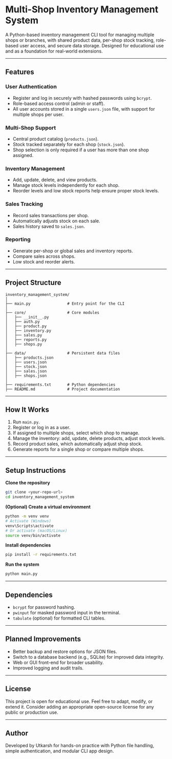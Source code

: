 # Multi-Shop Inventory Management System

A Python-based inventory management CLI tool for managing multiple shops or branches, with shared product data, per-shop stock tracking, role-based user access, and secure data storage. Designed for educational use and as a foundation for real-world extensions.

---

## Features

### User Authentication

* Register and log in securely with hashed passwords using `bcrypt`.
* Role-based access control (admin or staff).
* All user accounts stored in a single `users.json` file, with support for multiple shops per user.

### Multi-Shop Support

* Central product catalog (`products.json`).
* Stock tracked separately for each shop (`stock.json`).
* Shop selection is only required if a user has more than one shop assigned.

### Inventory Management

* Add, update, delete, and view products.
* Manage stock levels independently for each shop.
* Reorder levels and low stock reports help ensure proper stock levels.

### Sales Tracking

* Record sales transactions per shop.
* Automatically adjusts stock on each sale.
* Sales history saved to `sales.json`.

### Reporting

* Generate per-shop or global sales and inventory reports.
* Compare sales across shops.
* Low stock and reorder alerts.

---

## Project Structure

```
inventory_management_system/
│
├── main.py                # Entry point for the CLI
│
├── core/                  # Core modules
│   ├── __init__.py
│   ├── auth.py
│   ├── product.py
│   ├── inventory.py
│   ├── sales.py
│   ├── reports.py
│   ├── shops.py
│
├── data/                  # Persistent data files
│   ├── products.json
│   ├── users.json
│   ├── stock.json
│   ├── sales.json
│   ├── shops.json
│
├── requirements.txt       # Python dependencies
├── README.md              # Project documentation
```

---

## How It Works

1. Run `main.py`.
2. Register or log in as a user.
3. If assigned to multiple shops, select which shop to manage.
4. Manage the inventory: add, update, delete products, adjust stock levels.
5. Record product sales, which automatically adjust shop stock.
6. Generate reports for a single shop or compare multiple shops.

---

## Setup Instructions

**Clone the repository**

```bash
git clone <your-repo-url>
cd inventory_management_system
```

**(Optional) Create a virtual environment**

```bash
python -m venv venv
# Activate (Windows)
venv\Scripts\activate
# Or activate (macOS/Linux)
source venv/bin/activate
```

**Install dependencies**

```bash
pip install -r requirements.txt
```

**Run the system**

```bash
python main.py
```

---

## Dependencies

* `bcrypt` for password hashing.
* `pwinput` for masked password input in the terminal.
* `tabulate` (optional) for formatted CLI tables.

---

## Planned Improvements

* Better backup and restore options for JSON files.
* Switch to a database backend (e.g., SQLite) for improved data integrity.
* Web or GUI front-end for broader usability.
* Improved logging and audit trails.

---

## License

This project is open for educational use. Feel free to adapt, modify, or extend it. Consider adding an appropriate open-source license for any public or production use.

---

## Author

Developed by Utkarsh for hands-on practice with Python file handling, simple authentication, and modular CLI app design.
